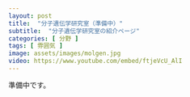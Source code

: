 ```yaml
---
layout: post
title:  "分子遺伝学研究室（準備中）"
subtitle:  "分子遺伝学研究室の紹介ページ"
categories: [ 分野 ]
tags: [ 雰囲気 ]
image: assets/images/molgen.jpg
video: https://www.youtube.com/embed/ftjeVcU_AlI
---
```


準備中です。  
